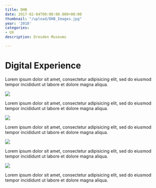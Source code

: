 ```yaml
---
title: DHB
date: 2017-02-04T00:00:00.000+00:00
thumbnail: "/upload/DHB_Images.jpg"
year: '2018'
categories:
- UX
description: Dresden Museums

---
```

# Digital Experience

Lorem ipsum dolor sit amet, consectetur adipisicing elit, sed do eiusmod tempor incididunt ut labore et dolore magna aliqua.

![](/upload/DHB_Images.jpg)

Lorem ipsum dolor sit amet, consectetur adipisicing elit, sed do eiusmod tempor incididunt ut labore et dolore magna aliqua.

![](/upload/DHB_Images_Overview_2.jpg)

Lorem ipsum dolor sit amet, consectetur adipisicing elit, sed do eiusmod tempor incididunt ut labore et dolore magna aliqua.

![](/upload/DHB_Images_Flyout.jpg)

Lorem ipsum dolor sit amet, consectetur adipisicing elit, sed do eiusmod tempor incididunt ut labore et dolore magna aliqua.

![](/upload/DHB_Images_Ergebnisse_2.jpg)

Lorem ipsum dolor sit amet, consectetur adipisicing elit, sed do eiusmod tempor incididunt ut labore et dolore magna aliqua.